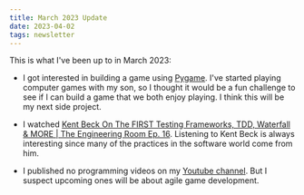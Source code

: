 ```yaml
---
title: March 2023 Update
date: 2023-04-02
tags: newsletter
---
```


This is what I've been up to in March 2023:

* I got interested in building a game using [Pygame](https://www.pygame.org).
  I've started playing computer games with my son, so I thought it would be a
  fun challenge to see if I can build a game that we both enjoy playing. I
  think this will be my next side project.

* I watched [Kent Beck On The FIRST Testing Frameworks, TDD, Waterfall & MORE |
  The Engineering Room Ep. 16](https://youtu.be/guycIP56YeY). Listening to Kent
  Beck is always interesting since many of the practices in the software world
  come from him.

* I published no programming videos on my [Youtube
  channel](https://www.youtube.com/channel/UC4XI09URnsM_YYTSizAMliA). But I
  suspect upcoming ones will be about agile game development.
